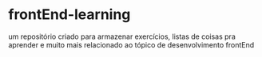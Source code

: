 # frontEnd-learning
um repositório criado para armazenar exercícios, listas  de coisas pra aprender e muito mais relacionado ao tópico de  desenvolvimento frontEnd
